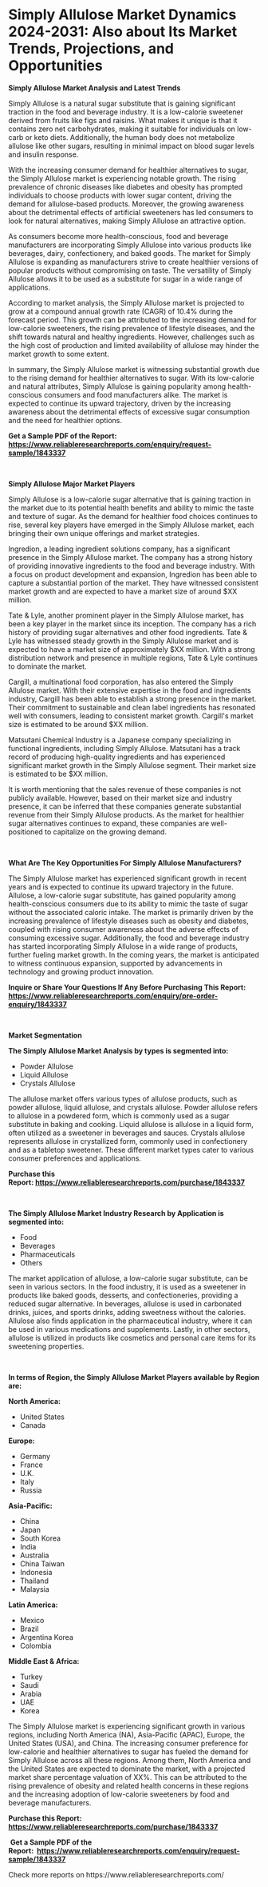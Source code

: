 <p><h1>Simply Allulose Market Dynamics 2024-2031: Also about Its Market Trends, Projections, and Opportunities</h1></p><p><strong>Simply Allulose Market Analysis and Latest Trends</strong></p>
<p><p>Simply Allulose is a natural sugar substitute that is gaining significant traction in the food and beverage industry. It is a low-calorie sweetener derived from fruits like figs and raisins. What makes it unique is that it contains zero net carbohydrates, making it suitable for individuals on low-carb or keto diets. Additionally, the human body does not metabolize allulose like other sugars, resulting in minimal impact on blood sugar levels and insulin response.</p><p>With the increasing consumer demand for healthier alternatives to sugar, the Simply Allulose market is experiencing notable growth. The rising prevalence of chronic diseases like diabetes and obesity has prompted individuals to choose products with lower sugar content, driving the demand for allulose-based products. Moreover, the growing awareness about the detrimental effects of artificial sweeteners has led consumers to look for natural alternatives, making Simply Allulose an attractive option.</p><p>As consumers become more health-conscious, food and beverage manufacturers are incorporating Simply Allulose into various products like beverages, dairy, confectionery, and baked goods. The market for Simply Allulose is expanding as manufacturers strive to create healthier versions of popular products without compromising on taste. The versatility of Simply Allulose allows it to be used as a substitute for sugar in a wide range of applications.</p><p>According to market analysis, the Simply Allulose market is projected to grow at a compound annual growth rate (CAGR) of 10.4% during the forecast period. This growth can be attributed to the increasing demand for low-calorie sweeteners, the rising prevalence of lifestyle diseases, and the shift towards natural and healthy ingredients. However, challenges such as the high cost of production and limited availability of allulose may hinder the market growth to some extent.</p><p>In summary, the Simply Allulose market is witnessing substantial growth due to the rising demand for healthier alternatives to sugar. With its low-calorie and natural attributes, Simply Allulose is gaining popularity among health-conscious consumers and food manufacturers alike. The market is expected to continue its upward trajectory, driven by the increasing awareness about the detrimental effects of excessive sugar consumption and the need for healthier options.</p></p>
<p><strong>Get a Sample PDF of the Report:&nbsp; <a href="https://www.reliableresearchreports.com/enquiry/request-sample/1843337">https://www.reliableresearchreports.com/enquiry/request-sample/1843337</a></strong></p>
<p>&nbsp;</p>
<p><strong>Simply Allulose Major Market Players</strong></p>
<p><p>Simply Allulose is a low-calorie sugar alternative that is gaining traction in the market due to its potential health benefits and ability to mimic the taste and texture of sugar. As the demand for healthier food choices continues to rise, several key players have emerged in the Simply Allulose market, each bringing their own unique offerings and market strategies.</p><p>Ingredion, a leading ingredient solutions company, has a significant presence in the Simply Allulose market. The company has a strong history of providing innovative ingredients to the food and beverage industry. With a focus on product development and expansion, Ingredion has been able to capture a substantial portion of the market. They have witnessed consistent market growth and are expected to have a market size of around $XX million.</p><p>Tate & Lyle, another prominent player in the Simply Allulose market, has been a key player in the market since its inception. The company has a rich history of providing sugar alternatives and other food ingredients. Tate & Lyle has witnessed steady growth in the Simply Allulose market and is expected to have a market size of approximately $XX million. With a strong distribution network and presence in multiple regions, Tate & Lyle continues to dominate the market.</p><p>Cargill, a multinational food corporation, has also entered the Simply Allulose market. With their extensive expertise in the food and ingredients industry, Cargill has been able to establish a strong presence in the market. Their commitment to sustainable and clean label ingredients has resonated well with consumers, leading to consistent market growth. Cargill's market size is estimated to be around $XX million.</p><p>Matsutani Chemical Industry is a Japanese company specializing in functional ingredients, including Simply Allulose. Matsutani has a track record of producing high-quality ingredients and has experienced significant market growth in the Simply Allulose segment. Their market size is estimated to be $XX million.</p><p>It is worth mentioning that the sales revenue of these companies is not publicly available. However, based on their market size and industry presence, it can be inferred that these companies generate substantial revenue from their Simply Allulose products. As the market for healthier sugar alternatives continues to expand, these companies are well-positioned to capitalize on the growing demand.</p></p>
<p>&nbsp;</p>
<p><strong>What Are The Key Opportunities For Simply Allulose Manufacturers?</strong></p>
<p><p>The Simply Allulose market has experienced significant growth in recent years and is expected to continue its upward trajectory in the future. Allulose, a low-calorie sugar substitute, has gained popularity among health-conscious consumers due to its ability to mimic the taste of sugar without the associated caloric intake. The market is primarily driven by the increasing prevalence of lifestyle diseases such as obesity and diabetes, coupled with rising consumer awareness about the adverse effects of consuming excessive sugar. Additionally, the food and beverage industry has started incorporating Simply Allulose in a wide range of products, further fueling market growth. In the coming years, the market is anticipated to witness continuous expansion, supported by advancements in technology and growing product innovation.</p></p>
<p><strong>Inquire or Share Your Questions If Any Before Purchasing This Report: <a href="https://www.reliableresearchreports.com/enquiry/pre-order-enquiry/1843337">https://www.reliableresearchreports.com/enquiry/pre-order-enquiry/1843337</a></strong></p>
<p>&nbsp;</p>
<p><strong>Market Segmentation</strong></p>
<p><strong>The Simply Allulose Market Analysis by types is segmented into:</strong></p>
<p><ul><li>Powder Allulose</li><li>Liquid Allulose</li><li>Crystals Allulose</li></ul></p>
<p><p>The allulose market offers various types of allulose products, such as powder allulose, liquid allulose, and crystals allulose. Powder allulose refers to allulose in a powdered form, which is commonly used as a sugar substitute in baking and cooking. Liquid allulose is allulose in a liquid form, often utilized as a sweetener in beverages and sauces. Crystals allulose represents allulose in crystallized form, commonly used in confectionery and as a tabletop sweetener. These different market types cater to various consumer preferences and applications.</p></p>
<p><strong>Purchase this Report:&nbsp;<a href="https://www.reliableresearchreports.com/purchase/1843337">https://www.reliableresearchreports.com/purchase/1843337</a></strong></p>
<p>&nbsp;</p>
<p><strong>The Simply Allulose Market Industry Research by Application is segmented into:</strong></p>
<p><ul><li>Food</li><li>Beverages</li><li>Pharmaceuticals</li><li>Others</li></ul></p>
<p><p>The market application of allulose, a low-calorie sugar substitute, can be seen in various sectors. In the food industry, it is used as a sweetener in products like baked goods, desserts, and confectioneries, providing a reduced sugar alternative. In beverages, allulose is used in carbonated drinks, juices, and sports drinks, adding sweetness without the calories. Allulose also finds application in the pharmaceutical industry, where it can be used in various medications and supplements. Lastly, in other sectors, allulose is utilized in products like cosmetics and personal care items for its sweetening properties.</p></p>
<p>&nbsp;</p>
<p><strong>In terms of Region, the Simply Allulose Market Players available by Region are:</strong></p>
<p>
    <p> <strong> North America: </strong>
        <ul>
            <li>United States</li>
            <li>Canada</li>
        </ul>
        </p> 
    <p> <strong> Europe: </strong>
        <ul>
            <li>Germany</li>
            <li>France</li>
            <li>U.K.</li>
            <li>Italy</li>
            <li>Russia</li>
        </ul>
        </p> 
    <p> <strong> Asia-Pacific: </strong>
        <ul>
            <li>China</li>
            <li>Japan</li>
            <li>South Korea</li>
            <li>India</li>
            <li>Australia</li>
            <li>China Taiwan</li>
            <li>Indonesia</li>
            <li>Thailand</li>
            <li>Malaysia</li>
        </ul>
        </p> 
    <p> <strong> Latin America: </strong>
        <ul>
            <li>Mexico</li>
            <li>Brazil</li>
            <li>Argentina Korea</li>
            <li>Colombia</li>
        </ul>
        </p> 
    <p> <strong> Middle East & Africa: </strong>
        <ul>
            <li>Turkey</li>
            <li>Saudi</li>
            <li>Arabia</li>
            <li>UAE</li>
            <li>Korea</li>
        </ul>
    </p>
    </p>
<p><p>The Simply Allulose market is experiencing significant growth in various regions, including North America (NA), Asia-Pacific (APAC), Europe, the United States (USA), and China. The increasing consumer preference for low-calorie and healthier alternatives to sugar has fueled the demand for Simply Allulose across all these regions. Among them, North America and the United States are expected to dominate the market, with a projected market share percentage valuation of XX%. This can be attributed to the rising prevalence of obesity and related health concerns in these regions and the increasing adoption of low-calorie sweeteners by food and beverage manufacturers.</p></p>
<p><strong>Purchase this Report: <a href="https://www.reliableresearchreports.com/purchase/1843337">https://www.reliableresearchreports.com/purchase/1843337</a></strong></p>
<p>&nbsp;<strong>Get a Sample PDF of the Report:&nbsp;&nbsp;<a href="https://www.reliableresearchreports.com/enquiry/request-sample/1843337">https://www.reliableresearchreports.com/enquiry/request-sample/1843337</a></strong></p>
<p><strong></strong></p>
<p>Check more reports on https://www.reliableresearchreports.com/</p>